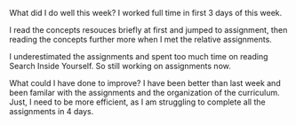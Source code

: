 What did I do well this week?
I worked full time in first 3 days of this week.

I read the concepts resouces briefly at first and jumped to assignment, then reading the concepts further more when I met the relative assignments.

I underestimated the assignments and spent too much time on reading Search Inside Yourself. So still working on assignments now.

What could I have done to improve?
I have been better than last week and been familar with the assignments and the organization of the curriculum.
Just, I need to be more efficient, as I am struggling to complete all the assignments in 4 days.